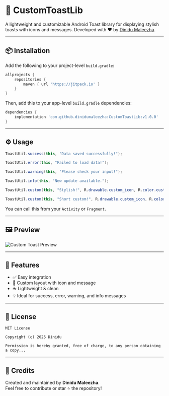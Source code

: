# 🍞 CustomToastLib

A lightweight and customizable Android Toast library for displaying stylish toasts with icons and messages. Developed with ❤️ by [Dinidu Maleezha](https://github.com/dinidumaleezha).

---

## 📦 Installation

Add the following to your project-level `build.gradle`:

```gradle
allprojects {
    repositories {
        maven { url 'https://jitpack.io' }
    }
}
```

Then, add this to your app-level `build.gradle` dependencies:

```gradle
dependencies {
    implementation 'com.github.dinidumaleezha:CustomToastLib:v1.0.0'
}
```

---

## ⚙️ Usage

```java
ToastUtil.success(this, "Data saved successfully!");
```
```java
ToastUtil.error(this, "Failed to load data!");
```
```java
ToastUtil.warning(this, "Please check your input!");
```
```java
ToastUtil.info(this, "New update available.");
```
```java
ToastUtil.custom(this, "Stylish!", R.drawable.custom_icon, R.color.customColor);
```
```java
ToastUtil.custom(this, "Short custom!", R.drawable.custom_icon, R.color.customColor, Toast.LENGTH_SHORT);
```

You can call this from your `Activity` or `Fragment`.

---

## 🖼️ Preview

![Custom Toast Preview](https://github.com/dinidumaleezha/CustomToastLib/assets/example-toast-preview.png)

---

## 📁 Features

- ✅ Easy integration
- 🎨 Custom layout with icon and message
- ☕ Lightweight & clean
- 💡 Ideal for success, error, warning, and info messages

---

## 📄 License

```
MIT License

Copyright (c) 2025 Dinidu

Permission is hereby granted, free of charge, to any person obtaining a copy...
```

---

## 🙌 Credits

Created and maintained by **Dinidu Maleezha**.  
Feel free to contribute or star ⭐ the repository!
